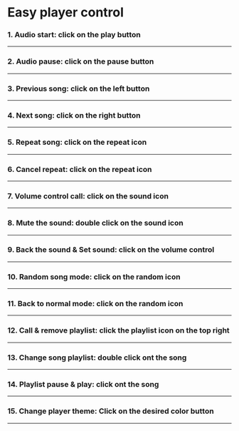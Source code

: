 # Easy player control

### 1. **Audio start**: click on the play button

---

### 2. **Audio pause**: click on the pause button

---

### 3. **Previous song**: click on the left button

---

### 4. **Next song**: click on the right button

---

### 5. **Repeat song**: click on the repeat icon

---

### 6. **Cancel repeat**: click on the repeat icon

---

### 7. **Volume control call**: click on the sound icon

---

### 8. **Mute the sound**: double click on the sound icon

---

### 9. **Back the sound & Set sound**: click on the volume control

---

### 10. **Random song mode**: click on the random icon

---

### 11. **Back to normal mode**: click on the random icon

---

### 12. **Call & remove playlist**: click the playlist icon on the top right

---

### 13. **Change song playlist**: double click ont the song

---

### 14. **Playlist pause & play**: click ont the song

---

### 15. **Change player theme**: Click on the desired color button

---
